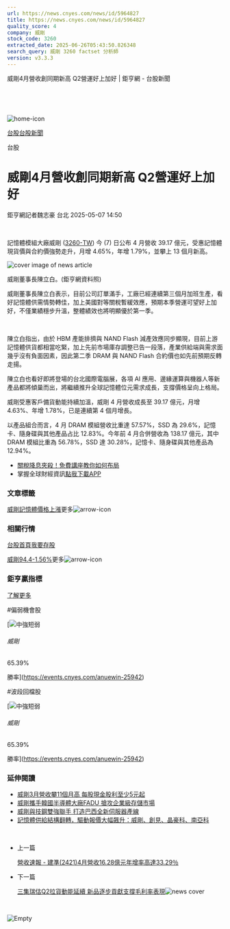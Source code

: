 ```yaml
---
url: https://news.cnyes.com/news/id/5964827
title: https://news.cnyes.com/news/id/5964827
quality_score: 4
company: 威剛
stock_code: 3260
extracted_date: 2025-06-26T05:43:50.826348
search_query: 威剛 3260 factset 分析師
version: v3.3.3
---
```


威剛4月營收創同期新高 Q2營運好上加好 | 鉅亨網 - 台股新聞

‌

‌

![home-icon](/assets/icons/breadCrumb/symbol-icon-home.svg)

[台股](/news/cat/tw_stock)[台股新聞](/news/cat/tw_stock_news)

台股

# 威剛4月營收創同期新高 Q2營運好上加好

鉅亨網記者魏志豪 台北 2025-05-07 14:50

‌

記憶體模組大廠威剛 ([3260-TW](https://www.cnyes.com/twstock/3260)) 今 (7) 日公布 4 月營收 39.17 億元，受惠記憶體現貨價與合約價強勢走升，月增 4.65%，年增 1.79%，並攀上 13 個月新高。

![cover image of news article](/_next/image?url=https%3A%2F%2Fcimg.cnyes.cool%2Fprod%2Fnews%2F5964827%2Fl%2Ffcb5e20b830fb5425baa39c0591c5f89.jpg&w=3840&q=75)

威剛董事長陳立白。(鉅亨網資料照)

威剛董事長陳立白表示，目前公司訂單滿手，工廠已經連續第三個月加班生產，看好記憶體供需情勢轉佳，加上美國對等關稅暫緩效應，預期本季營運可望好上加好，不僅業績穩步升溫，整體績效也將明顯優於第一季。

‌

陳立白指出，由於 HBM 產能排擠與 NAND Flash 減產效應同步顯現，目前上游記憶體供貨都相當吃緊，加上先前市場庫存調整已告一段落，產業供給端與需求面幾乎沒有負面因素，因此第二季 DRAM 與 NAND Flash 合約價也如先前預期反轉走揚。

陳立白也看好即將登場的台北國際電腦展，各項 AI 應用、邊緣運算與機器人等新產品都將傾巢而出，將繼續推升全球記憶體位元需求成長，支撐價格呈向上格局。

威剛受惠客戶備貨動能持續加溫，威剛 4 月營收成長至 39.17 億元，月增 4.63%、年增 1.78%，已是連續第 4 個月增長。

以產品組合而言，4 月 DRAM 模組營收比重達 57.57%，SSD 為 29.6%，記憶卡、隨身碟與其他產品占比 12.83%。今年前 4 月合併營收為 138.17 億元，其中 DRAM 模組比重為 56.78%，SSD 達 30.28%，記憶卡、隨身碟與其他產品為 12.94%。

* [關稅降息夾殺！免費講座教你如何布局](https://www.rsc.com.tw/Cnyes_RSC/SeminarBooking2025InvestmentOutlook.aspx?utm_source=anue&utm_medium=usstocks_end)
* 掌握全球財經資訊[點我下載APP](http://www.cnyes.com/app/?utm_source=mweb&utm_medium=HamMenuBanner&utm_campaign=fixed&utm_content=entr)

### 文章標籤

[威剛](https://news.cnyes.com/tag/威剛 "威剛")[記憶體](https://news.cnyes.com/tag/記憶體 "記憶體")[價格](https://news.cnyes.com/tag/價格 "價格")[上漲](https://news.cnyes.com/tag/上漲 "上漲")更多![arrow-icon](/assets/icons/arrows/arrow-down.svg)

### 相關行情

[台股首頁](https://www.cnyes.com/twstock)[我要存股](https://supr.link/8OHaU)

[威剛94.4-1.56%](https://www.cnyes.com/twstock/3260)更多![arrow-icon](/assets/icons/arrows/arrow-down.svg)

### 鉅亨贏指標

[了解更多](https://events.cnyes.com/anuewin-25942)

#偏弱機會股

[![中強短弱](/assets/icons/win-indicator/long-to-short.svg)

###### 威剛

65.39%

勝率](https://events.cnyes.com/anuewin-25942)

#波段回檔股

[![中強短弱](/assets/icons/win-indicator/long-to-short.svg)

###### 威剛

65.39%

勝率](https://events.cnyes.com/anuewin-25942)

### 延伸閱讀

* [威剛3月營收攀11個月高 每股現金股利至少5元起](/news/id/5925252)
* [威剛攜手韓國半導體大廠FADU 搶攻企業級存儲市場](/news/id/5936762)
* [威剛與技鋼雙強聯手 打造巴西全新伺服器產線](/news/id/5949069)
* [記憶體供給結構翻轉，驅動報價大幅飆升：威剛、創見、晶豪科、南亞科](/news/id/6031750)

‌

* 上一篇

  [營收速報 - 建準(2421)4月營收16.28億元年增率高達33.29％](/news/id/5965407)
* 下一篇

  [三集瑞估Q2拉貨動能延續 新品逐步貢獻支撐毛利率表現](/news/id/5964604)![news cover](https://cimg.cnyes.cool/prod/news/5964604/m/7d3558c5ba2f3b2d144f6a0c80349ffe.jpg)

‌

![Empty](/assets/icons/skeleton/empty-image.svg)

‌